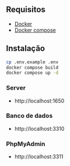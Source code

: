 ## Requisitos

* [Docker](https://www.docker.com/get-started/)
* [Docker compose](https://docs.docker.com/compose/install/)

## Instalação

```bash
cp .env.example .env
docker compose build
docker compose up -d
```

### Server
* http://localhost:1650

### Banco de dados
* http://localhost:3310

### PhpMyAdmin
* http://localhost:3311



